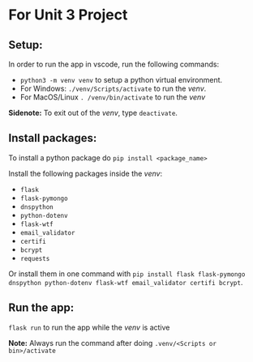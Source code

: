 # For Unit 3 Project
## Setup: 
In order to run the app in vscode, run the following commands:
- ``python3 -m venv venv`` to setup a python virtual environment.
- For Windows: ``./venv/Scripts/activate`` to run the *venv*.
- For MacOS/Linux ``. /venv/bin/activate`` to run the *venv*

**Sidenote:** To exit out of the *venv*, type ``deactivate``. 
## Install packages:
To install a python package do ``pip install <package_name>``

Install the following packages inside the *venv*:
- ``flask``
- ``flask-pymongo``
- ``dnspython``
- ``python-dotenv``
- ``flask-wtf``
- ``email_validator``
- ``certifi``
- ``bcrypt``
- ``requests``

Or install them in one command with ``pip install flask flask-pymongo dnspython python-dotenv flask-wtf email_validator certifi bcrypt``.

## Run the app:
``flask run`` to run the app while the *venv* is active

**Note:** Always run the command after doing ``.venv/<Scripts or bin>/activate``
